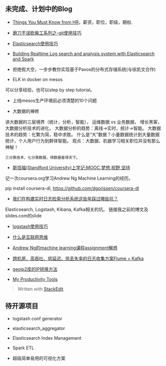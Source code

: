 
## 未完成、计划中的Blog

* [Things You Must Know from HR](./things_you_must_know_from_hr.md)，薪资，职位，职级，期权.

* [磨刀不误砍柴工系列之-git使用技巧]()

* [Elasticsearch使用技巧]()

* [Building Realtime Log search and analysis system with Elasticsearch and Spark](./building_bigdata_log_with_es_spark.md)

* 拒绝假大空，一步步教你实现基于Paxos的分布式存储系统(与徐凯文合作)

* ELK in docker on mesos

可以分享经验，也可以step by step tutorial。

* 上线mesos生产环境前必须清楚的10个问题

* 大数据的禅修

讲大数据的三层境界（统计，分析，智能）， 运维数据 vs 业务数据， 增长黑客， 大数据分析技术的进化，
大数据分析的趋势：离线->实时，统计->智能。
大数据技术的趋势：化繁为简，稳中求胜。
什么是“大”数据？小量数据统计到大量数据统计，个人用户行为到群体智能。
观点：大数据、机器学习相关职位并没有那么神秘！

`三分靠技术、七分靠数据，得数据者得天下。`

* [斯坦福(Standford University)上学记:MOOC,梦想,视野,坚持]()

记一次coursera.org学习Andrew Ng Machine Learning的经历。

pip install coursera-dl, https://github.com/dgorissen/coursera-dl

* [我们在构建实时日志检索分析系统这些年踩过哪些坑？]()

Elasticsearch, Logstash, Kibana, Kafka相关的坑。
链接我之前的博文及slides.com的slide

* [logstash使用技巧]()

* [什么是互联网思维]()

* [Andrew Ng的machine learning课程assignment解惑]()

* [跨机房、高吞吐、低延迟、低丢失率的日志收集方案Flume + Kafka]()

* [geoip2库的IP转换方法](./upgrade_logstash_geoip.md)

*	[My Productivity Tools](./my_productivity_tools.md)

> Written with [StackEdit](https://stackedit.io/).

## 待开源项目

* logstash conf generator

* elasticsearch_aggregator

* Elasticsearch Index Management

* Spark ETL

* 超级简单易用的可视化方案



